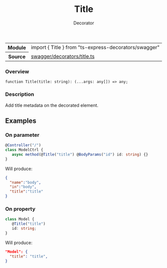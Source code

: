 <header class="symbol-info-header">    <h1 id="title">Title</h1>    <label class="symbol-info-type-label decorator">Decorator</label>      </header>
<section class="symbol-info">      <table class="is-full-width">        <tbody>        <tr>          <th>Module</th>          <td>            <div class="lang-typescript">                <span class="token keyword">import</span> { Title }                 <span class="token keyword">from</span>                 <span class="token string">"ts-express-decorators/swagger"</span>                            </div>          </td>        </tr>        <tr>          <th>Source</th>          <td>            <a href="https://romakita.github.io/ts-express-decorators/#//blob/v2.6.2/src/swagger/decorators/title.ts#L0-L0">                swagger/decorators/title.ts            </a>        </td>        </tr>                </tbody>      </table>    </section>

### Overview

<pre><code class="typescript-lang">function <span class="token function">Title</span><span class="token punctuation">(</span>title<span class="token punctuation">:</span> <span class="token keyword">string</span><span class="token punctuation">)</span><span class="token punctuation">:</span> <span class="token punctuation">(</span>...args<span class="token punctuation">:</span> <span class="token keyword">any</span><span class="token punctuation">[</span><span class="token punctuation">]</span><span class="token punctuation">)</span> => <span class="token keyword">any</span><span class="token punctuation">;</span></code></pre>

### Description

Add title metadata on the decorated element.

## Examples
### On parameter

```typescript
@Controller("/")
class ModelCtrl {
   async method(@Title("title") @BodyParams("id") id: string) {}
}
````

Will produce:

```json
{
  "name":"body",
  "in":"body",
  "title":"title"
}
```

### On property

```typescript
class Model {
   @Title("title")
   id: string;
}
```

Will produce:

```json
"Model": {
  "title": "title",
}
```
